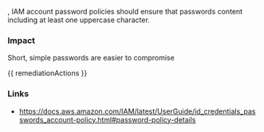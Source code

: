 
,
IAM account password policies should ensure that passwords content including at least one uppercase character.

### Impact
Short, simple passwords are easier to compromise

<!-- DO NOT CHANGE -->
{{ remediationActions }}

### Links
- https://docs.aws.amazon.com/IAM/latest/UserGuide/id_credentials_passwords_account-policy.html#password-policy-details


